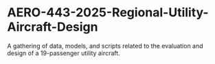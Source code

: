 # AERO-443-2025-Regional-Utility-Aircraft-Design
A gathering of data, models, and scripts related to the evaluation and design of a 19-passenger utility aircraft.
